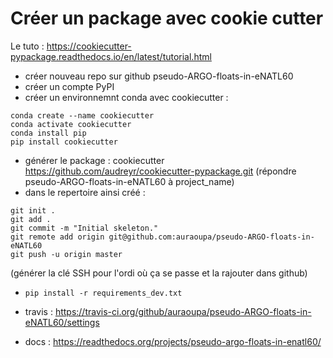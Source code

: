 # Créer un package avec cookie cutter

Le tuto : https://cookiecutter-pypackage.readthedocs.io/en/latest/tutorial.html

- créer nouveau repo sur github pseudo-ARGO-floats-in-eNATL60
- créer un compte PyPI
- créer un environnemnt conda avec cookiecutter :

```
conda create --name cookiecutter
conda activate cookiecutter
conda install pip
pip install cookiecutter
```

- générer le package : cookiecutter https://github.com/audreyr/cookiecutter-pypackage.git (répondre pseudo-ARGO-floats-in-eNATL60 à project_name)
- dans le repertoire ainsi créé :

```
git init .
git add .
git commit -m "Initial skeleton."
git remote add origin git@github.com:auraoupa/pseudo-ARGO-floats-in-eNATL60
git push -u origin master
``` 

(générer la clé SSH pour l'ordi où ça se passe et la rajouter dans github)

- `pip install -r requirements_dev.txt` 

- travis : https://travis-ci.org/github/auraoupa/pseudo-ARGO-floats-in-eNATL60/settings
- docs : https://readthedocs.org/projects/pseudo-argo-floats-in-enatl60/
